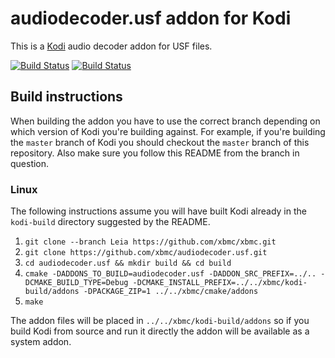 # audiodecoder.usf addon for Kodi

This is a [Kodi](http://kodi.tv) audio decoder addon for USF files.

[![Build Status](https://travis-ci.org/xbmc/audiodecoder.usf.svg?branch=master)](https://travis-ci.org/xbmc/audiodecoder.usf)
[![Build Status](https://dev.azure.com/teamkodi/binary-addons/_apis/build/status/xbmc.audiodecoder.usf?branchName=Leia)](https://dev.azure.com/teamkodi/binary-addons/_build/latest?definitionId=18&branchName=Leia)
<!--- [![Build Status](https://ci.appveyor.com/api/projects/status/github/xbmc/audiodecoder.usf?svg=true)](https://ci.appveyor.com/project/xbmc/audiodecoder-usf) -->

## Build instructions

When building the addon you have to use the correct branch depending on which version of Kodi you're building against. 
For example, if you're building the `master` branch of Kodi you should checkout the `master` branch of this repository. 
Also make sure you follow this README from the branch in question.

### Linux

The following instructions assume you will have built Kodi already in the `kodi-build` directory 
suggested by the README.

1. `git clone --branch Leia https://github.com/xbmc/xbmc.git`
2. `git clone https://github.com/xbmc/audiodecoder.usf.git`
3. `cd audiodecoder.usf && mkdir build && cd build`
4. `cmake -DADDONS_TO_BUILD=audiodecoder.usf -DADDON_SRC_PREFIX=../.. -DCMAKE_BUILD_TYPE=Debug -DCMAKE_INSTALL_PREFIX=../../xbmc/kodi-build/addons -DPACKAGE_ZIP=1 ../../xbmc/cmake/addons`
5. `make`

The addon files will be placed in `../../xbmc/kodi-build/addons` so if you build Kodi from source and run it directly 
the addon will be available as a system addon.
